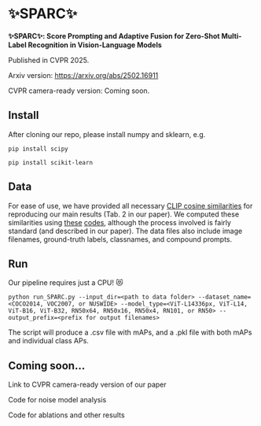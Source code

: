 # ✨SPARC✨

**✨SPARC✨: Score Prompting and Adaptive Fusion for Zero-Shot Multi-Label Recognition in Vision-Language Models**

Published in CVPR 2025.

Arxiv version: https://arxiv.org/abs/2502.16911

CVPR camera-ready version: Coming soon.

## Install

After cloning our repo, please install numpy and sklearn, e.g.

```pip install scipy ```

```pip install scikit-learn ```

## Data

For ease of use, we have provided all necessary [CLIP cosine similarities](https://drive.google.com/drive/folders/1jluZ7tJq5LUceptu4mBuAjppzs8VFVFz?usp=sharing) for reproducing our main results (Tab. 2 in our paper). We computed these similarities using [these](https://github.com/kjmillerCURIS/dualcoopstarstar/blob/main/cooccurrence_correction_experiments/compute_cossims_test_noaug.py) [codes](https://github.com/kjmillerCURIS/dualcoopstarstar/blob/main/cooccurrence_correction_experiments/compute_cossims_test_noaug_arbitrary_prompts.py), although the process involved is fairly standard (and described in our paper). The data files also include image filenames, ground-truth labels, classnames, and compound prompts.

## Run

Our pipeline requires just a CPU! 😻

 ``` python run_SPARC.py --input_dir=<path to data folder> --dataset_name=<COCO2014, VOC2007, or NUSWIDE> --model_type=<ViT-L14336px, ViT-L14, ViT-B16, ViT-B32, RN50x64, RN50x16, RN50x4, RN101, or RN50> --output_prefix=<prefix for output filenames> ```

The script will produce a .csv file with mAPs, and a .pkl file with both mAPs and individual class APs.

## Coming soon...

Link to CVPR camera-ready version of our paper

Code for noise model analysis

Code for ablations and other results
